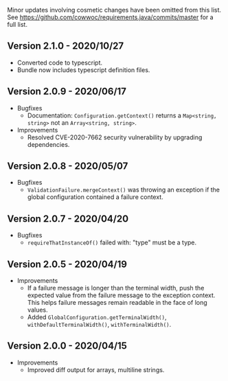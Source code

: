 Minor updates involving cosmetic changes have been omitted from this list. See
https://github.com/cowwoc/requirements.java/commits/master for a full list.

## Version 2.1.0 - 2020/10/27 

* Converted code to typescript.
* Bundle now includes typescript definition files.

## Version 2.0.9 - 2020/06/17 

* Bugfixes
    * Documentation: `Configuration.getContext()` returns a `Map<string, string>` not an `Array<string, string>`.
* Improvements
    * Resolved CVE-2020-7662 security vulnerability by upgrading dependencies.

## Version 2.0.8 - 2020/05/07 

* Bugfixes
    * `ValidationFailure.mergeContext()` was throwing an exception if the global configuration contained a failure
    context. 

## Version 2.0.7 - 2020/04/20

* Bugfixes
    * `requireThatInstanceOf()` failed with: "type" must be a type.

## Version 2.0.5 - 2020/04/19

* Improvements
    * If a failure message is longer than the terminal width, push the expected value from the failure message to the
    exception context. This helps failure messages remain readable in the face of long values.
    * Added `GlobalConfiguration.getTerminalWidth()`, `withDefaultTerminalWidth()`, `withTerminalWidth()`.

## Version 2.0.0 - 2020/04/15

* Improvements
    * Improved diff output for arrays, multiline strings.